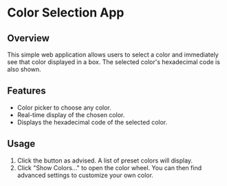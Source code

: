 # Color Selection App

## Overview
This simple web application allows users to select a color and immediately see that color displayed in a box. The selected color's hexadecimal code is also shown.

## Features
- Color picker to choose any color.
- Real-time display of the chosen color.
- Displays the hexadecimal code of the selected color.

## Usage
1. Click the button as advised. A list of preset colors will display.
2. Click "Show Colors..." to open the color wheel. You can then find advanced settings to customize your own color.
